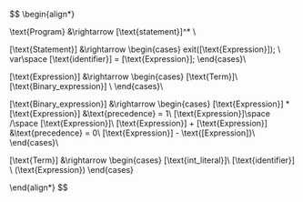 $$
\begin{align*}

\text{Program} &\rightarrow [\text{statement}]^* \\

[\text{Statement}] &\rightarrow
\begin{cases}
	exit([\text{Expression}]); \\
	var\space [\text{identifier}] = [\text{Expression}];
\end{cases}\\

[\text{Expression}] &\rightarrow
\begin{cases}
	[\text{Term}]\\
	[\text{Binary\_expression}] \\
\end{cases}\\

[\text{Binary\_expression}] &\rightarrow
\begin{cases}
	[\text{Expression}] * [\text{Expression}] &\text{precedence} = 1\\
	[\text{Expression}]\space /\space [\text{Expression}]\\
	[\text{Expression}] + [\text{Expression}] &\text{precedence} = 0\\
	[\text{Expression}] - \text{[Expression]}\\
\end{cases}\\

[\text{Term}] &\rightarrow
\begin{cases}
	[\text{int\_literal}]\\
	[\text{identifier}] \\
	(\text{Expression})
\end{cases}


\end{align*}
$$